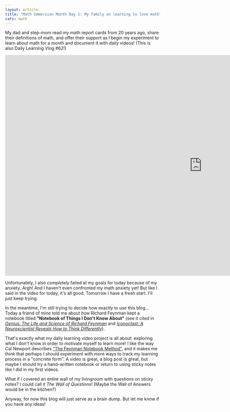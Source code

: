 ```yaml
---
layout: article
title: "Math Immersion Month Day 1: My family on learning to love math"
cats: math
---
```


My dad and step-mom read my math report cards from 20 years ago, share their definitions of math, and offer their support as I begin my experiment to learn about math for a month and document it with daily videos! (This is also Daily Learning Vlog #62!)

<iframe width="1280" height="720" src="https://www.youtube.com/embed/hpu0PLIhDYo?controls=0" frameborder="0" allowfullscreen></iframe>

Unfortunately, I also *completely* failed at my goals for today because of my anxiety. Argh! And I haven't even confronted my math anxiety yet! But like I said in the video for today, it's all good. Tomorrow I have a fresh start. I'll just keep trying.

In the meantime, I'm still trying to decide how exactly to use this blog... Today a friend of mine told me about how Richard Feynman kept a notebook titled **"Notebook of Things I Don't Know About"** (see it cited in [*Genius: The Life and Science of Richard Feynman*](https://books.google.com/books?id=j42RD66g72oC&lpg=PT918&ots=fDoj3YBNZn&dq=%22NOTEBOOK%20OF%20THINGS%20I%20DON%E2%80%99T%20KNOW%20ABOUT%22&pg=PT918#v=onepage&q=%22NOTEBOOK%20OF%20THINGS%20I%20DON%E2%80%99T%20KNOW%20ABOUT%22&f=false) and [*Iconoclast: A Neuroscientist Reveals How to Think Differently*](https://books.google.com/books?id=GKjqJA5QG08C&lpg=PA86&ots=oRdHyPC4Gh&dq=%22NOTEBOOK%20OF%20THINGS%20I%20DON%E2%80%99T%20KNOW%20ABOUT%22&pg=PA86#v=onepage&q=%22NOTEBOOK%20OF%20THINGS%20I%20DON%E2%80%99T%20KNOW%20ABOUT%22&f=false)).

That's exactly what my daily learning video project is all about: exploring what I don't know in order to motivate myself to learn more! I like the way Cal Newport describes ["The Feynman Notebook Method"](http://calnewport.com/blog/2015/11/25/the-feynman-notebook-method/), and it makes me think that perhaps I should experiment with more ways to track my learning process in a "concrete form". A video is great, a blog post is great, but maybe I should try a hand-written notebook or return to using sticky notes like I did in my first videos.

What if I covered an entire wall of my livingroom with questions on sticky notes? I could call it *The Wall of Questions*! (Maybe the Wall of Answers would be in the kitchen?)

Anyway, for now this blog will just serve as a brain dump. But let me know if you have any ideas!
